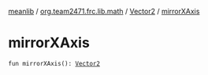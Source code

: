 [meanlib](../../index.md) / [org.team2471.frc.lib.math](../index.md) / [Vector2](index.md) / [mirrorXAxis](./mirror-x-axis.md)

# mirrorXAxis

`fun mirrorXAxis(): `[`Vector2`](index.md)
